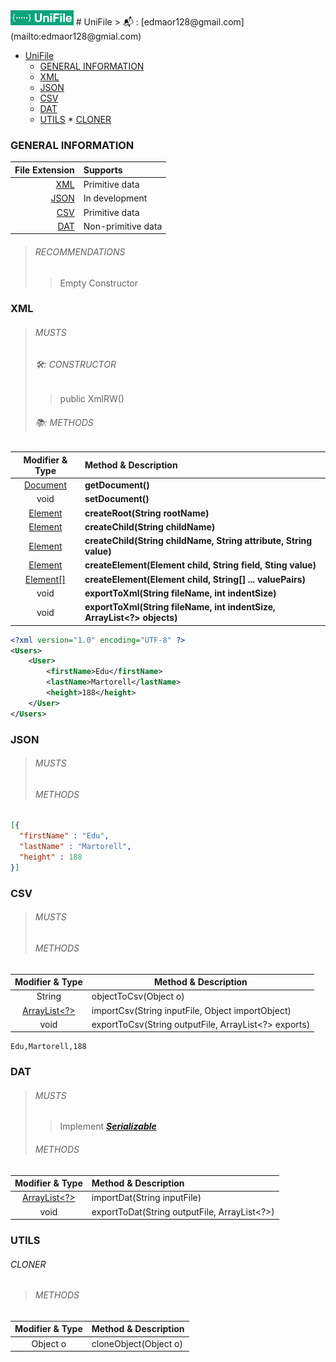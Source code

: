 <img src="src/staticfiles/UniFileLogo.png" alt="UniFileLogo" height="24" />
# UniFile
> 📬 : [edmaor128@gmail.com](mailto:edmaor128@gmial.com)

<!-- TOC -->
* [UniFile](#unifile)
    * [GENERAL INFORMATION](#general-information)
    * [XML](#xml)
    * [JSON](#json)
    * [CSV](#csv)
    * [DAT](#dat)
    * [UTILS](#utils)
          * [CLONER](#cloner)
<!-- TOC -->

### GENERAL INFORMATION

 |  File Extension | Supports            |
|----------------:|:--------------------|
|     [XML](#xml) | Primitive data      |
|   [JSON](#json) | In development      |
|     [CSV](#csv) | Primitive data      |
|     [DAT](#dat) | Non-primitive data  |

> ###### RECOMMENDATIONS
> > Empty Constructor

### XML
> ###### MUSTS
> ###### 🛠️: CONSTRUCTOR
> > public XmlRW()
> ###### 📚️: METHODS

|                                           Modifier & Type                                           | Method & Description                                                   |
|:---------------------------------------------------------------------------------------------------:|:-----------------------------------------------------------------------|
|  [Document](https://docs.oracle.com/en/java/javase/17/docs/api/java.xml/org/w3c/dom/Document.html)  | **getDocument()**                                                      |
|                                                void                                                 | **setDocument()**                                                      |
|   [Element](https://docs.oracle.com/en/java/javase/17/docs/api/java.xml/org/w3c/dom/Element.html)   | **createRoot(String rootName)**                                        |
|   [Element](https://docs.oracle.com/en/java/javase/17/docs/api/java.xml/org/w3c/dom/Element.html)   | **createChild(String childName)**                                      |
|   [Element](https://docs.oracle.com/en/java/javase/17/docs/api/java.xml/org/w3c/dom/Element.html)   | **createChild(String childName, String attribute, String value)**      |
|   [Element](https://docs.oracle.com/en/java/javase/17/docs/api/java.xml/org/w3c/dom/Element.html)   | **createElement(Element child, String field, Sting value)**            |
| [Element\[\]](https://docs.oracle.com/en/java/javase/17/docs/api/java.xml/org/w3c/dom/Element.html) | **createElement(Element child, String[] ... valuePairs)**              |
|                                                void                                                 | **exportToXml(String fileName, int indentSize)**                       |
|                                                void                                                 | **exportToXml(String fileName, int indentSize, ArrayList<?> objects)** |

```xml
<?xml version="1.0" encoding="UTF-8" ?>
<Users>
    <User>
        <firstName>Edu</firstName>
        <lastName>Martorell</lastName>
        <height>188</height>
    </User>
</Users>
```

### JSON
> ###### MUSTS
> ###### METHODS

```json
[{
  "firstName" : "Edu",
  "lastName" : "Martorell",
  "height" : 188
}]
```

### CSV
> ###### MUSTS
> ###### METHODS

|                                            Modifier & Type                                            | Method & Description                                  |
|:-----------------------------------------------------------------------------------------------------:|-------------------------------------------------------|
|                                                String                                                 | objectToCsv(Object o)                                 |
| [ArrayList<?>](https://docs.oracle.com/en/java/javase/17/docs/api/java.base/java/util/ArrayList.html) | importCsv(String inputFile, Object importObject)      |
|                                                 void                                                  | exportToCsv(String outputFile, ArrayList<?> exports)  |


```csv
Edu,Martorell,188
```

### DAT
> ###### MUSTS
> > Implement ***[Serializable](https://docs.oracle.com/javase/7/docs/api/java/io/Serializable.html)***
> ###### METHODS

|                                            Modifier & Type                                            | Method & Description                         |
|:-----------------------------------------------------------------------------------------------------:|:---------------------------------------------|
| [ArrayList<?>](https://docs.oracle.com/en/java/javase/17/docs/api/java.base/java/util/ArrayList.html) | importDat(String inputFile)                  |
|                                                 void                                                  | exportToDat(String outputFile, ArrayList<?>) |

### UTILS
###### CLONER
> ###### METHODS

| Modifier & Type | Method & Description  |
|:---------------:|:----------------------|
|    Object o     | cloneObject(Object o) |
